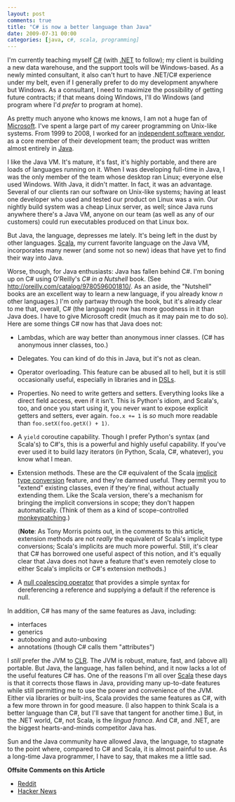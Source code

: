 ```yaml
---
layout: post
comments: true
title: "C# is now a better language than Java"
date: 2009-07-31 00:00
categories: [java, c#, scala, programming]
---
```


I'm currently teaching myself [C#][] (with [.NET][] to follow); my client
is building a new data warehouse, and the support tools will be
Windows-based. As a newly minted consultant, it also can't hurt to have
.NET/C# experience under my belt, even if I generally prefer to do my
development anywhere but Windows. As a consultant, I need to maximize the
possibility of getting future contracts; if that means doing Windows, I'll
do Windows (and program where I'd *prefer* to program at home).

As pretty much anyone who knows me knows, I am not a huge fan of
[Microsoft][]. I've spent a large part of my career programming on
Unix-like systems. From 1999 to 2008, I worked for an
[independent software vendor][], as a core member of their development
team; the product was written almost entirely in [Java][].

I like the Java VM. It's mature, it's fast, it's highly portable, and there
are loads of languages running on it. When I was developing full-time in
Java, I was the only member of the team whose desktop ran Linux; everyone
else used Windows. With Java, it didn't matter. In fact, it was an
advantage. Several of our clients ran our software on Unix-like systems;
having at least one developer who used and tested our product on Linux was
a win. Our nightly build system was a cheap Linux server, as well; since
Java runs anywhere there's a Java VM, anyone on our team (as well as any of
our customers) could run executables produced on that Linux box.

But Java, the language, depresses me lately. It's being left in the dust by
other languages. [Scala][], my current favorite language on the Java VM,
incorporates many newer (and some not so new) ideas that have yet to find
their way into Java.

<!-- more -->

Worse, though, for Java enthusiasts: Java has fallen behind C#. I'm boning
up on C# using O'Reilly's *C# in a Nutshell* book. (See
<http://oreilly.com/catalog/9780596001810/>. As an aside, the "Nutshell"
books are an excellent way to learn a new language, if you already know *n*
other languages.) I'm only partway through the book, but it's already clear
to me that, overall, C# (the language) now has more goodness in it than
Java does. I have to give Microsoft credit (much as it may pain me to do
so). Here are some things C# now has that Java does not:

- Lambdas, which are way better than anonymous inner classes. (C# has
  anonymous inner classes, too.)

- Delegates. You can kind of do this in Java, but it's not as clean.

- Operator overloading. This feature can be abused all to hell, but it is
  still occasionally useful, especially in libraries and in [DSLs][].

- Properties. No need to write getters and setters. Everything looks like a
  direct field access, even if it isn't. This is Python's idiom, and
  Scala's, too, and once you start using it, you never want to expose
  explicit getters and setters, ever again. `foo.x += 1` is *so* much more
  readable than `foo.setX(foo.getX() + 1)`.

- A `yield` coroutine capability. Though I prefer Python's syntax (and
  Scala's) to C#'s, this is a powerful and highly useful capability. If
  you've ever used it to build lazy iterators (in Python, Scala, C#,
  whatever), you know what I mean.

- Extension methods. These are the C# equivalent of the Scala
  [implicit type conversion][] feature, and they're damned useful. They
  permit you to "extend" existing classes, even if they're final, without
  actually extending them. Like the Scala version, there's a mechanism for
  bringing the implicit conversions in scope; they don't happen
  automatically. (Think of them as a kind of scope-controlled
  [monkeypatching][].)

  (**Note**: As Tony Morris points out, in the comments to this article,
  extension methods are not *really* the equivalent of Scala's implicit
  type conversions; Scala's implicits are much more powerful. Still, it's
  clear that C# has borrowed one useful aspect of this notion, and it's
  equally clear that Java does not have a feature that's even remotely
  close to either Scala's implicits or C#'s extension methods.)

- A [null coalescing operator][] that provides a simple syntax for
  dereferencing a reference and supplying a default if the reference is
  null.


In addition, C# has many of the same features as Java, including:

-   interfaces
-   generics
-   autoboxing and auto-unboxing
-   annotations (though C# calls them "attributes")

I *still* prefer the JVM to [CLR][]. The JVM is robust, mature, fast, and
(above all) portable. But Java, the language, has fallen behind, and it now
lacks a lot of the useful features C# has. One of the reasons I'm all over
[Scala][] these days is that it corrects those flaws in Java, providing
many up-to-date features while still permitting me to use the power and
convenience of the JVM. Either via libraries or built-ins, Scala provides
the same features as C#, with a few more thrown in for good measure. (I
also happen to think Scala is a better language than C#, but I'll save
that tangent for another time.) But, in the .NET world, C#, not Scala, is
the *lingua franca*. And C#, and .NET, are the biggest hearts-and-minds
competitor Java has.

Sun and the Java community have allowed Java, the language, to stagnate to
the point where, compared to C# and Scala, it is almost painful to use. As
a long-time Java programmer, I have to say, that makes me a little sad.

**Offsite Comments on this Article**

-   [Reddit][]
-   [Hacker News][]

[C#]: http://msdn.microsoft.com/en-us/vcsharp/aa336809.aspx
[.NET]: http://www.microsoft.com/NET/
[Microsoft]: http://www.microsoft.com/
[independent software vendor]: http://www.ardentex.com/resumes/bmc/resume.html#FullTilt
[Java]: http://java.sun.com/
[Scala]: http://www.scala-lang.org/
[http://oreilly.com/catalog/9780596001810/]: http://oreilly.com/catalog/9780596001810/
[DSLs]: http://en.wikipedia.org/wiki/Domain-specific_language
[implicit type conversion]: http://scalada.blogspot.com/2008/03/implicit-conversions-magical-and.html
[monkeypatching]: http://en.wikipedia.org/wiki/Monkey_patch
[null coalescing operator]: http://msdn.microsoft.com/en-us/library/ms173224.aspx
[CLR]: http://scalada.blogspot.com/2008/03/implicit-conversions-magical-and.html
[Scala]: http://www.scala-lang.org/
[Reddit]: http://www.reddit.com/r/programming/comments/96836/c_is_now_a_better_language_than_java/
[Hacker News]: http://news.ycombinator.com/item?id=734487
